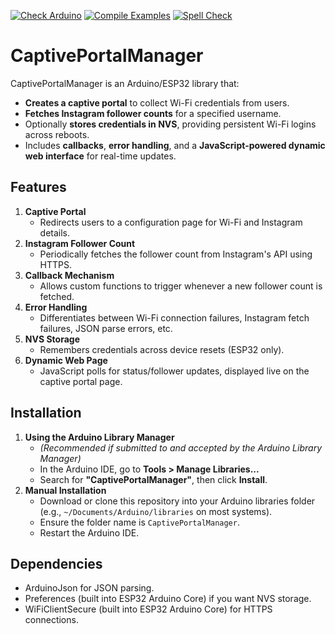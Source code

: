 
[![Check Arduino](https://github.com/atmarachchige0081/CaptivePortalManager/actions/workflows/check-arduino.yml/badge.svg)](https://github.com/atmarachchige0081/CaptivePortalManager/actions/workflows/check-arduino.yml)
[![Compile Examples](https://github.com/atmarachchige0081/CaptivePortalManager/actions/workflows/compile-examples.yml/badge.svg)](https://github.com/atmarachchige0081/CaptivePortalManager/actions/workflows/compile-examples.yml)
[![Spell Check](https://github.com/atmarachchige0081/CaptivePortalManager/actions/workflows/spell-check.yml/badge.svg)](https://github.com/atmarachchige0081/CaptivePortalManager/actions/workflows/spell-check.yml)


# CaptivePortalManager

CaptivePortalManager is an Arduino/ESP32 library that:
- **Creates a captive portal** to collect Wi-Fi credentials from users.
- **Fetches Instagram follower counts** for a specified username.
- Optionally **stores credentials in NVS**, providing persistent Wi-Fi logins across reboots.
- Includes **callbacks**, **error handling**, and a **JavaScript-powered dynamic web interface** for real-time updates.

## Features

1. **Captive Portal**  
   - Redirects users to a configuration page for Wi-Fi and Instagram details.
2. **Instagram Follower Count**  
   - Periodically fetches the follower count from Instagram's API using HTTPS.
3. **Callback Mechanism**  
   - Allows custom functions to trigger whenever a new follower count is fetched.
4. **Error Handling**  
   - Differentiates between Wi-Fi connection failures, Instagram fetch failures, JSON parse errors, etc.
5. **NVS Storage**  
   - Remembers credentials across device resets (ESP32 only).
6. **Dynamic Web Page**  
   - JavaScript polls for status/follower updates, displayed live on the captive portal page.

## Installation

1. **Using the Arduino Library Manager**  
   - *(Recommended if submitted to and accepted by the Arduino Library Manager)*  
   - In the Arduino IDE, go to **Tools > Manage Libraries...**  
   - Search for **"CaptivePortalManager"**, then click **Install**.
2. **Manual Installation**  
   - Download or clone this repository into your Arduino libraries folder (e.g., `~/Documents/Arduino/libraries` on most systems).  
   - Ensure the folder name is `CaptivePortalManager`.  
   - Restart the Arduino IDE.

## Dependencies

- ArduinoJson for JSON parsing.
- Preferences (built into ESP32 Arduino Core) if you want NVS storage.
- WiFiClientSecure (built into ESP32 Arduino Core) for HTTPS connections.


